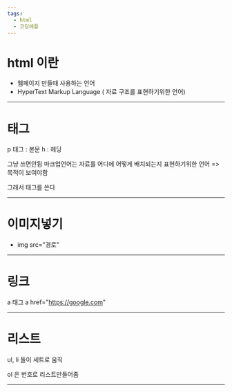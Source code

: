 ```yaml
---
tags:
  - html
  - 코딩애플
---
```

# html 이란

- 웹페이지 만들때 사용하는 언어
- HyperText Markup Language ( 자료 구조를 표현하기위한 언어)

----------------
# 태그 

p 태그 : 본문
h : 헤딩

그냥 쓰면안됨
마크업언어는 자료를 어디에 어떻게 배치되는지 표현하기위한 언어 
=> 목적이 보여야함

그래서 태그를 쓴다

-------------------------
# 이미지넣기

- img src="경로"

-------------------------
# 링크

a 태그
a href="https://google.com"

----------------------------------
# 리스트

ul, li
둘이 세트로 움직

ol 은 번호로 리스트만들어좀

-------------------------------